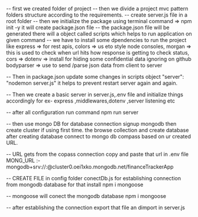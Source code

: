 -- first we created folder of project 
-- then we divide a project  mvc pattern folders structure according to the requirements.
-- create server.js file in a root folder
-- then we initialize the package using terminal command => npm init -y  it will create package.json file
-- the package.json file will be generated there will a object called scripts which helps to run application on given command
-- we have to install some dpendencies to run the project like 
express => for rest apis,
colors => us eto style node consoles, 
morgan => this is used to check when url hits how response is getting  to check status,
cors =>
dotenv => install for hiding some confidential data ignoring on github
bodyparser => use to send /parse json data from client to server

-- Then in package.json update some changes in scripts object "server": "nodemon server.js" it helps to prevent restart server again and again.

-- Then we create a basic server in server.js,.env file and initialize things accordingly for ex- express ,middlewares,dotenv ,server listening etc

-- after all configuration run command npm run server

-- then use mongo DB for database connection signup mongodb then create cluster if using first time. the browse collection and create database after creating database connect to mongo db compass based on ur created URL.

-- URL gets from the copass connection copy and paste that url in .env file 
MONG_URL :- mongodb+srv://<username>:<password>@cluster0.oei1xko.mongodb.net/financeTrackerApp

-- CREATE FILE in config folder conectDb.js for establishing connection from mongodb database for that install npm i mongoose

-- mongoose will conect the mongodb database npm i mongoose 

-- after establishing the connection export that file an dimport in server.js
